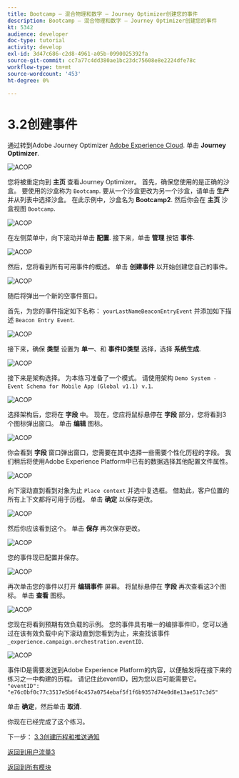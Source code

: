 ```yaml
---
title: Bootcamp — 混合物理和数字 — Journey Optimizer创建您的事件
description: Bootcamp — 混合物理和数字 — Journey Optimizer创建您的事件
kt: 5342
audience: developer
doc-type: tutorial
activity: develop
exl-id: 3d47c686-c2d8-4961-a05b-0990025392fa
source-git-commit: cc7a77c4dd380ae1bc23dc75608e8e2224dfe78c
workflow-type: tm+mt
source-wordcount: '453'
ht-degree: 0%

---
```


# 3.2创建事件

通过转到Adobe Journey Optimizer [Adobe Experience Cloud](https://experience.adobe.com). 单击 **Journey Optimizer**.

![ACOP](./images/acophome.png)

您将被重定向到 **主页**  查看Journey Optimizer。 首先，确保您使用的是正确的沙盒。 要使用的沙盒称为 `Bootcamp`. 要从一个沙盒更改为另一个沙盒，请单击 **生产** 并从列表中选择沙盒。 在此示例中，沙盒名为 **Bootcamp2**. 然后你会在 **主页** 沙盒视图 `Bootcamp`.

![ACOP](./images/acoptriglp.png)

在左侧菜单中，向下滚动并单击 **配置**. 接下来，单击 **管理** 按钮 **事件**.

![ACOP](./images/acopmenu.png)

然后，您将看到所有可用事件的概述。 单击 **创建事件** 以开始创建您自己的事件。

![ACOP](./images/emptyevent.png)

随后将弹出一个新的空事件窗口。

首先，为您的事件指定如下名称： `yourLastNameBeaconEntryEvent` 并添加如下描述 `Beacon Entry Event`.

![ACOP](./images/eventdescription.png)

接下来，确保 **类型** 设置为 **单一**、和 **事件ID类型** 选择，选择 **系统生成**.

![ACOP](./images/eventidtype.png)

接下来是架构选择。 为本练习准备了一个模式。 请使用架构 `Demo System - Event Schema for Mobile App (Global v1.1) v.1`.

![ACOP](./images/eventschema.png)

选择架构后，您将在 **字段** 中。 现在，您应将鼠标悬停在 **字段** 部分，您将看到3个图标弹出窗口。 单击 **编辑** 图标。

![ACOP](./images/eventpayload.png)

你会看到 **字段** 窗口弹出窗口，您需要在其中选择一些需要个性化历程的字段。  我们稍后将使用Adobe Experience Platform中已有的数据选择其他配置文件属性。

![ACOP](./images/eventfields.png)

向下滚动直到看到对象为止 `Place context` 并选中复选框。 借助此，客户位置的所有上下文都将可用于历程。 单击 **确定** 以保存更改。

![ACOP](./images/eventpayloadbr.png)

然后你应该看到这个。 单击 **保存** 再次保存更改。

![ACOP](./images/eventsave.png)

您的事件现已配置并保存。

![ACOP](./images/eventdone.png)

再次单击您的事件以打开 **编辑事件** 屏幕。 将鼠标悬停在 **字段** 再次查看这3个图标。 单击 **查看** 图标。

![ACOP](./images/viewevent.png)

您现在将看到预期有效负载的示例。
您的事件具有唯一的编排事件ID，您可以通过在该有效负载中向下滚动直到您看到为止，来查找该事件 `_experience.campaign.orchestration.eventID`.

![ACOP](./images/payloadeventID.png)

事件ID是需要发送到Adobe Experience Platform的内容，以便触发将在接下来的练习之一中构建的历程。 请记住此eventID，因为您以后可能需要它。
`"eventID": "e76c0bf0c77c3517e5b6f4c457a0754ebaf5f1f6b9357d74e0d8e13ae517c3d5"`

单击 **确定**，然后单击 **取消**.

你现在已经完成了这个练习。

下一步： [3.3创建历程和推送通知](./ex3.md)

[返回到用户流量3](./uc3.md)

[返回到所有模块](../../overview.md)
